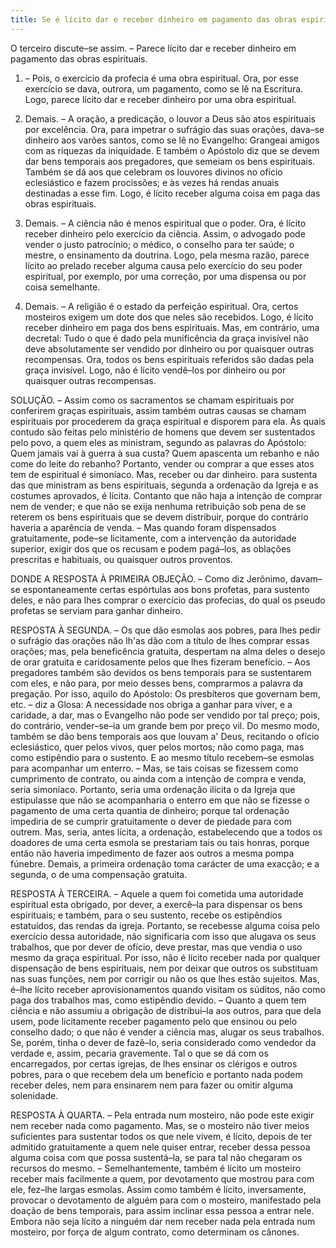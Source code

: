 ```yaml
---
title: Se é lícito dar e receber dinheiro em pagamento das obras espirituais
---
```


O terceiro discute–se assim. – Parece lícito dar e receber dinheiro em pagamento das obras espirituais.  

1. – Pois, o exercício da profecia é uma obra espiritual. Ora, por esse exercício se dava, outrora, um pagamento, como se lê na Escritura. Logo, parece lícito dar e receber dinheiro por uma obra espiritual.  

2. Demais. – A oração, a predicação, o louvor a Deus são atos espirituais por excelência. Ora, para impetrar o sufrágio das suas orações, dava–se dinheiro aos varões santos, como se lê no Evangelho: Grangeai amigos com as riquezas da iniquidade. E também o Apóstolo diz que se devem dar bens temporais aos pregadores, que semeiam os bens espirituais. Também se dá aos que celebram os louvores divinos no ofício eclesiástico e fazem procissões; e às vezes há rendas anuais destinadas a esse fim. Logo, é lícito receber alguma coisa em paga das obras espirituais.  

3. Demais. – A ciência não é menos espiritual que o poder. Ora, é lícito receber dinheiro pelo exercício da ciência. Assim, o advogado pode vender o justo patrocínio; o médico, o conselho para ter saúde; o mestre, o ensinamento da doutrina. Logo, pela mesma razão, parece lícito ao prelado receber alguma causa pelo exercício do seu poder espiritual, por exemplo, por uma correção, por uma dispensa ou por coisa semelhante.  

4. Demais. – A religião é o estado da perfeição espiritual. Ora, certos mosteiros exigem um dote dos que neles são recebidos. Logo, é lícito receber dinheiro em paga dos bens espirituais.  Mas, em contrário, uma decretal: Tudo o que é dado pela munificência da graça invisível não deve absolutamente ser vendido por dinheiro ou por quaisquer outras recompensas. Ora, todos os bens espirituais referidos são dadas pela graça invisível. Logo, não é lícito vendê–los por dinheiro ou por quaisquer outras recompensas.  

SOLUÇÃO. – Assim como os sacramentos se chamam espirituais por conferirem graças espirituais, assim também outras causas se chamam espirituais por procederem da graça espiritual e disporem para ela. Às quais contudo são feitas pelo ministério de homens que devem ser sustentados pelo povo, a quem eles as ministram, segundo as palavras do Apóstolo: Quem jamais vai à guerra à sua custa? Quem apascenta um rebanho e não come do leite do rebanho? Portanto, vender ou comprar a que esses atos tem de espiritual é simoníaco. Mas, receber ou dar dinheiro. para sustenta das que ministram as bens espirituais, segunda a ordenação da Igreja e as costumes aprovados, é lícita. Contanto que não haja a intenção de comprar nem de vender; e que não se exija nenhuma retribuição sob pena de se reterem os bens espirituais que se devem distribuir, porque do contrário haveria a aparência de venda. – Mas quando foram dispensados gratuitamente, pode–se licitamente, com a intervenção da autoridade superior, exigir dos que os recusam e podem pagá–los, as oblações prescritas e habituais, ou quaisquer outros proventos.  

DONDE A RESPOSTA À PRIMEIRA OBJEÇÃO. – Como diz Jerônimo, davam–se espontaneamente certas espórtulas aos bons profetas, para sustento deles, e não para lhes comprar o exercício das profecias, do qual os pseudo profetas se serviam para ganhar dinheiro.  

RESPOSTA À SEGUNDA. – Os que dão esmolas aos pobres, para lhes pedir o sufrágio das orações não lh'as dão com a título de lhes comprar essas orações; mas, pela beneficência gratuita, despertam na alma deles o desejo de orar gratuita e caridosamente pelos que lhes fizeram benefício. – Aos pregadores também são devidos os bens temporais para se sustentarem com eles, e não para, por meio desses bens, comprarmos a palavra da pregação. Por isso, aquilo do Apóstolo: Os presbíteros que governam bem, etc. – diz a Glosa: A necessidade nos obriga a ganhar para viver, e a caridade, a dar, mas o Evangelho não pode ser vendido por tal preço; pois, do contrário, vender–se–ia um grande bem por preço vil. Do mesmo modo, também se dão bens temporais aos que louvam a' Deus, recitando o ofício eclesiástico, quer pelos vivos, quer pelos mortos; não como paga, mas como estipêndio para o sustento. E ao mesmo título recebem–se esmolas para acompanhar um enterro. – Mas, se tais coisas se fizessem como cumprimento de contrato, ou ainda com a intenção de compra e venda, seria simoníaco. Portanto, seria uma ordenação ilícita o da Igreja que estipulasse que não se acompanharia o enterro em que não se fizesse o pagamento de uma certa quantia de dinheiro; porque tal ordenação impediria de se cumprir gratuitamente o dever de piedade para com outrem. Mas, seria, antes lícita, a ordenação, estabelecendo que a todos os doadores de uma certa esmola se prestariam tais ou tais honras, porque então não haveria impedimento de fazer aos outros a mesma pompa fúnebre. Demais, a primeira ordenação toma carácter de uma exacção; e a segunda, o de uma compensação gratuita.  

RESPOSTA À TERCEIRA. – Aquele a quem foi cometida uma autoridade espiritual esta obrigado, por dever, a exercê–la para dispensar os bens espirituais; e também, para o seu sustento, recebe os estipêndios estatuídos, das rendas da igreja. Portanto, se recebesse alguma coisa pelo exercício dessa autoridade, não significaria com isso que alugava os seus trabalhos, que por dever de ofício, deve prestar, mas que vendia o uso mesmo da graça espiritual. Por isso, não é lícito receber nada por qualquer dispensação de bens espirituais, nem por deixar que outros os substituam nas suas funções, nem por corrigir ou não os que lhes estão sujeitos. Mas, é–lhe lícito receber aprovisionamentos quando visitam os súditos, não como paga dos trabalhos mas, como estipêndio devido. – Quanto a quem tem ciência e não assumiu a obrigação de distribui–la aos outros, para que dela usem, pode licitamente receber pagamento pelo que ensinou ou pelo conselho dado; o que não é vender a ciência mas, alugar os seus trabalhos. Se, porém, tinha o dever de fazê–lo, seria considerado como vendedor da verdade e, assim, pecaria gravemente. Tal o que se dá com os encarregados, por certas igrejas, de lhes ensinar os clérigos e outros pobres, para o que recebem dela um benefício e portanto nada podem receber deles, nem para ensinarem nem para fazer ou omitir alguma solenidade.  

RESPOSTA À QUARTA. – Pela entrada num mosteiro, não pode este exigir nem receber nada como pagamento. Mas, se o mosteiro não tiver meios suficientes para sustentar todos os que nele vivem, é lícito, depois de ter admitido gratuitamente a quem nele quiser entrar, receber dessa pessoa alguma coisa com que possa sustentá–la, se para tal não chegaram os recursos do mesmo. – Semelhantemente, também é lícito um mosteiro receber mais facilmente a quem, por devotamento que mostrou para com ele, fez–lhe largas esmolas. Assim como também é lícito, inversamente, provocar o devotamento de alguém para com o mosteiro, manifestado pela doação de bens temporais, para assim inclinar essa pessoa a entrar nele. Embora não seja lícito a ninguém dar nem receber nada pela entrada num mosteiro, por força de algum contrato, como determinam os cânones.